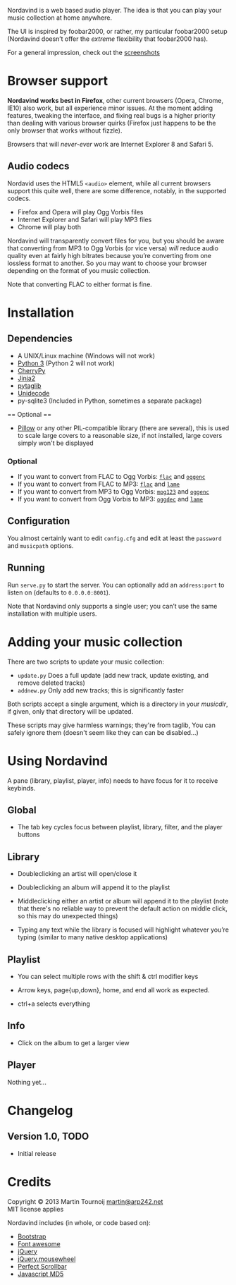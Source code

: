 Nordavind is a web based audio player. The idea is that you can play your music
collection at home anywhere.

The UI is inspired by foobar2000, or rather, my particular foobar2000 setup
(Nordavind doesn’t offer the *extreme* flexibility that foobar2000 has).

For a general impression, check out the [screenshots](https://bitbucket.org/Carpetsmoker/nordavind/wiki/Home)


Browser support
===============
**Nordavind works best in Firefox**, other current browsers (Opera, Chrome, IE10)
also work, but all experience minor issues. At the moment adding features,
tweaking the interface, and fixing real bugs is a higher priority than dealing
with various browser quirks (Firefox just happens to be the only browser that
works without fizzle).

Browsers that will *never-ever* work are Internet Explorer 8 and Safari 5.


Audio codecs
------------
Nordavid uses the HTML5 `<audio>` element, while all current browsers support
this quite well, there are some difference, notably, in the supported codecs.

- Firefox and Opera will play Ogg Vorbis files
- Internet Explorer and Safari will play MP3 files
- Chrome will play both

Nordavind will transparently convert files for you, but you should be aware that
converting from MP3 to Ogg Vorbis (or vice versa) *will* reduce audio quality
even at fairly high bitrates because you’re converting from one lossless format
to another. So you may want to choose your browser depending on the format of
you music collection.

Note that converting FLAC to either format is fine.


Installation
============

Dependencies
------------
- A UNIX/Linux machine (Windows will not work)
- [Python 3](http://python.org/) (Python 2 will not work)
- [CherryPy](http://www.cherrypy.org/)
- [Jinja2](http://jinja.pocoo.org/docs/)
- [pytaglib](https://pypi.python.org/pypi/pytaglib)
- [Unidecode](https://pypi.python.org/pypi/Unidecode)
- py-sqlite3 (Included in Python, sometimes a separate package)

== Optional ==
- [Pillow](https://github.com/python-imaging/Pillow) or any other PIL-compatible
  library (there are several), this is used to scale large covers to a
  reasonable size, if not installed, large covers simply won't be displayed


### Optional
- If you want to convert from FLAC to Ogg Vorbis: [`flac`][flac] and [`oggenc`][vorbis]
- If you want to convert from FLAC to MP3: [`flac`][flac] and [`lame`][lame]
- If you want to convert from MP3 to Ogg Vorbis: [`mpg123`][mpg123] and [`oggenc`][vorbis]
- If you want to convert from Ogg Vorbis to MP3: [`oggdec`][vorbis] and [`lame`][lame]

[flac]: http://xiph.org/flac/
[vorbis]: http://www.vorbis.com/
[mpg123]: http://mpg123.org/
[lame]: http://lame.sourceforge.net/


Configuration
-------------
You almost certainly want to edit `config.cfg` and edit at least the `password`
and `musicpath` options.


Running
-------
Run `serve.py` to start the server. You can optionally add an `address:port`
to listen on (defaults to `0.0.0.0:8001`).

Note that Nordavind only supports a single user; you can’t use the same
installation with multiple users.


Adding your music collection
============================
There are two scripts to update your music collection:

- `update.py` Does a full update (add new track, update existing, and remove
  deleted tracks)
- `addnew.py` Only add new tracks; this is significantly faster

Both scripts accept a single argument, which is a directory in your _musicdir_,
if given, only that directory will be updated.

These scripts may give harmless warnings; they're from taglib, You can safely
ignore them (doesn't seem like they can can be disabled...)


Using Nordavind
===============
A pane (library, playlist, player, info) needs to have focus for it to receive
keybinds.


Global
------
- The tab key cycles focus between playlist, library, filter, and the player
  buttons


Library
-------
- Doubleclicking an artist will open/close it

- Doubleclicking an album will append it to the playlist

- Middleclicking either an artist or album will append it to the playlist (note
  that there's no reliable way to prevent the default action on middle click, so
  this may do unexpected things)

- Typing any text while the library is focused will highlight whatever you’re
  typing (similar to many native desktop applications)


Playlist
--------
- You can select multiple rows with the shift & ctrl modifier keys

- Arrow keys, page{up,down}, home, and end all work as expected.

- ctrl+a selects everything


Info
----
- Click on the album to get a larger view


Player
------
Nothing yet...


Changelog
=========
Version 1.0, TODO
-----------------
- Initial release


Credits
=======
Copyright © 2013 Martin Tournoij <martin@arp242.net>  
MIT license applies

Nordavind includes (in whole, or code based on):

- [Bootstrap](http://getbootstrap.com/)
- [Font awesome](http://fortawesome.github.io/Font-Awesome/)
- [jQuery](http://jquery.com/)
- [jQuery.mousewheel](https://github.com/brandonaaron/jquery-mousewheel)
- [Perfect Scrollbar](http://github.com/noraesae/perfect-scrollbar)
- [Javascript MD5](http://pajhome.org.uk/crypt/md5/md5.html)
